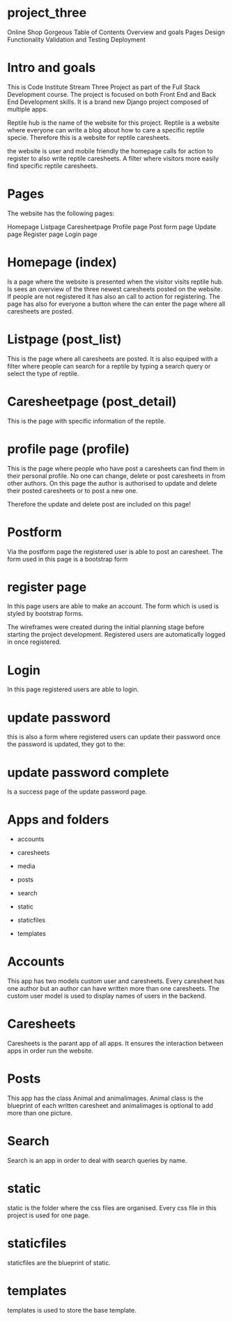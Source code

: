 # project_three

Online Shop Gorgeous
Table of Contents
Overview and goals
Pages
Design
Functionality
Validation and Testing
Deployment


# Intro and goals
This is Code Institute Stream Three Project as part of the Full Stack Development course. The project is focused on both Front End and Back End Development skills. It is a brand new Django project composed of multiple apps.

Reptile hub is the name of the website for this project. Reptile is a website where everyone can write a blog about how to care a specific reptile specie. Therefore this is a website for reptile caresheets. 


the website is user and mobile friendly
the homepage calls for action to register to also write reptile caresheets. 
A filter where visitors more easily find specific reptile caresheets. 


# Pages
The website has the following pages:

Homepage
Listpage
Caresheetpage
Profile page
Post form page
Update page
Register page
Login page

# Homepage (index)
Is a page where the website is presented when the visitor visits reptile hub. Is sees an overview of the three newest caresheets posted on the website. If people are not registered it has also an call to action for registering. The page has also for everyone a button where the can enter the page where all caresheets are posted. 

# Listpage (post_list)
This is the page where all caresheets are posted. It is also equiped with a filter where people can search for a reptile by typing a search query or select the type of reptile.

# Caresheetpage (post_detail)
This is the page with specific information of the reptile.

# profile page (profile)
This is the page where people who have post a caresheets can find them in their personal profile. No one can change, delete or post caresheets in from other authors. On this page the author is authorised to update and delete their posted caresheets or to post a new one.

Therefore the update and delete post are included on this page!

# Postform
Via the postform page the registered user is able to post an caresheet. The form used in this page is a bootstrap form

# register page
In this page users are able to make an account. The form which is used is styled by bootstrap forms.

The wireframes were created during the initial planning stage before starting the project development.
Registered users are automatically logged in once registered.

# Login
In this page registered users are able to login. 

# update password
this is also a form where registered users can update their password once the password is updated, they got to the:

# update password complete
Is a success page of the update password page.


# Apps and folders
  - accounts
  
  - caresheets
  
  - media
  - posts
  - search
  - static
  - staticfiles
  - templates

# Accounts
This app has two models custom user and caresheets. Every caresheet has one author but an author can have written more than one caresheets. The custom user model is used to display names of users in the backend. 

# Caresheets
Caresheets is the parant app of all apps. It ensures the interaction between apps in order run the website.

# Posts
This app has the class Animal and animalimages. Animal class is the blueprint of each written caresheet and animalimages is optional to add more than one picture.

# Search
Search is an app in order to deal with search queries by name.

# static
static is the folder where the css files are organised. Every css file in this project is used for one page. 

# staticfiles
staticfiles are the blueprint of static.

# templates
templates is used to store the base template.



